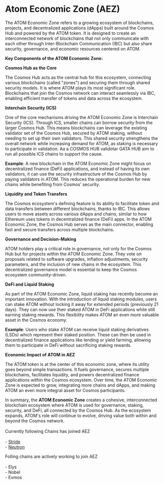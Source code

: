 # Atom Economic Zone (AEZ)

The ATOM Economic Zone refers to a growing ecosystem of blockchains, projects, and decentralized applications (dApps) built around the Cosmos Hub and powered by the ATOM token. It is designed to create an interconnected network of blockchains that not only communicate with each other through Inter-Blockchain Communication (IBC) but also share security, governance, and economic resources centered on ATOM.

**Key Components of the ATOM Economic Zone:**

**Cosmos Hub as the Core**

The Cosmos Hub acts as the central hub for this ecosystem, connecting various blockchains (called "zones") and securing them through shared security models. It is where ATOM plays its most significant role. Blockchains that join the Cosmos network can interact seamlessly via IBC, enabling efficient transfer of tokens and data across the ecosystem.

**Interchain Security (ICS)**

One of the core mechanisms driving the ATOM Economic Zone is Interchain Security (ICS). Through ICS, smaller chains can borrow security from the larger Cosmos Hub. This means blockchains can leverage the existing validator set of the Cosmos Hub, secured by ATOM staking, without needing to set up their own validators. This shared security strengthens the overall network while increasing demand for ATOM, as staking is necessary to participate in validation. Aa a COSMOS HUB validotar GATA HUB aim to run all possible ICS chains to support the cause.

**Example**: A new blockchain in the ATOM Economic Zone might focus on decentralized finance (DeFi) applications, and instead of having its own validators, it can use the security infrastructure of the Cosmos Hub by paying validators in ATOM. This reduces the operational burden for new chains while benefiting from Cosmos’ security.

**Liquidity and Token Transfers**

The Cosmos ecosystem's defining feature is its ability to facilitate token and data transfers between different blockchains, thanks to IBC. This allows users to move assets across various dApps and chains, similar to how Ethereum uses tokens in decentralized finance (DeFi) apps. In the ATOM Economic Zone, the Cosmos Hub serves as the main connector, enabling fast and secure transfers across multiple blockchains.

**Governance and Decision-Making**

ATOM holders play a critical role in governance, not only for the Cosmos Hub but for projects within the ATOM Economic Zone. They vote on proposals related to software upgrades, inflation adjustments, security parameters, and the inclusion of new chains in the ecosystem. This decentralized governance model is essential to keep the Cosmos ecosystem community-driven.

**DeFi and Liquid Staking**

As part of the ATOM Economic Zone, liquid staking has recently become an important innovation. With the introduction of liquid staking modules, users can stake ATOM without locking it away for extended periods (previously 21 days). They can now use their staked ATOM in DeFi applications while still earning staking rewards. This flexibility makes ATOM an even more valuable asset in the Cosmos economy.

**Example**: Users who stake ATOM can receive liquid staking derivatives (LSDs) which represent their staked position. These can then be used in decentralized finance applications like lending or yield farming, allowing them to participate in DeFi without sacrificing staking rewards.

**Economic Impact of ATOM in AEZ**

The ATOM token is at the center of this economic zone, where its utility goes beyond simple transactions. It fuels governance, secures multiple blockchains, facilitates liquidity, and powers decentralized finance applications within the Cosmos ecosystem. Over time, the ATOM Economic Zone is expected to grow, integrating more chains and dApps, and making ATOM an even more integral asset for Cosmos participants.

In summary, the **ATOM Economic Zone** creates a cohesive, interconnected blockchain ecosystem where ATOM is used for governance, staking, security, and DeFi, all connected by the Cosmos Hub. As the ecosystem expands, ATOM's role will continue to evolve, driving value both within and beyond the Cosmos network.\
\
Currently following Chains has joined AEZ\
\
\- [Stride ](stride.md)\
\- [Neutron ](neutron.md)

Folling chains are actively working to join AEZ\
\
\- Elys\
\- Nobel \
\- Evmos
